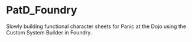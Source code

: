 # PatD_Foundry
Slowly building functional character sheets for Panic at the Dojo using the Custom System Builder in Foundry.
